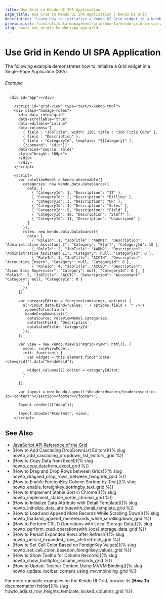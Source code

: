 ```yaml
---
title: Use Grid in Kendo UI SPA Application
page_title: Use Grid in Kendo UI SPA Application | Kendo UI Grid
description: "Learn how to initialize a Kendo UI Grid widget in a Kendo UI SPA application."
previous_url: /controls/data-management/grid/how-to/kendo-grid-in-spa-application
slug: howto_use_gridin_kendouispa_app_grid
---
```


# Use Grid in Kendo UI SPA Application

The following example demonstrates how to initialize a Grid widget in a Single-Page Application (SPA).

###### Example

```dojo
  <div id="app"></div>

    <script id="grid-view" type="text/x-kendo-tmpl">
    <div class="manage-roles">
      <div data-role="grid"
      data-scrollable="true"
      data-editable="inline"
      data-columns='[
        { field : "JobTitle", width: 120, title : "Job Title Code" },
        { field : "Description" },
        { field : "CategoryId", template: "${Category}" },
        {"command": "edit"}]'
      data-bind="source: roles"
      style="height: 500px">
      </div>
      </div>
    </script>

    <script>
      var roleViewModel = kendo.observable({
        categories: new kendo.data.DataSource({
          data: [
            { "CategoryId": 1, "Description": "IT" },
            { "CategoryId": 2, "Description": "Billing" },
            { "CategoryId": 3, "Description": "HR" },
            { "CategoryId": 4, "Description": "Sales" },
            { "CategoryId": 5, "Description": "Field" },
            { "CategoryId": 10, "Description": "Stuff" },
            { "CategoryId": 11, "Description": "Unassigned" }
          ]
        }),
        roles: new kendo.data.DataSource({
          data: [
            { "RoleId": 1, "JobTitle": "AADM1", "Description": "Administrative Assistant I", "Category": "Stuff", "CategoryId": 10 },
            { "RoleId": 2, "JobTitle": "AADM2", "Description": "Administrative Assistant II", "Category": null, "CategoryId": 0 },
            { "RoleId": 3, "JobTitle": "ACCIN", "Description": "Accounting Intern", "Category": null, "CategoryId": 0 },
            { "RoleId": 4, "JobTitle": "ACCSU", "Description": "Accounting Supervisor", "Category": null, "CategoryId": 0 }, { "RoleId": 5, "JobTitle": "ACCTC", "Description": "Accountant", "Category": null, "CategoryId": 0 }
          ]
        })
      });

      var categoryEditor = function(container, options) {     
        $('<input data-bind="value: ' + options.field + '" />')
        .appendTo(container)
        .kendoDropDownList({
          dataSource: roleViewModel.categories,
          dataTextField: 'Description',
          dataValueField: 'CategoryId'
        });
      };

      var view = new kendo.View($("#grid-view").html(), {
        model: roleViewModel,
        init: function() {
          var widget = this.element.find("[data-role=grid]").data("kendoGrid");

          widget.columns[2].editor = categoryEditor;
        }

      });

      var layout = new kendo.Layout("<header>Header</header><section id='content'></section><footer></footer>");

      layout.render($("#app"));

      layout.showIn("#content", view);
    </script>
```

## See Also

* [JavaScript API Reference of the Grid](/api/javascript/ui/grid)
* [How to Add Cascading DropDownList Editors]({% slug howto_add_cascading_dropdown_list_editors_grid %})
* [How to Copy Data from Excel]({% slug howto_copy_datafrom_excel_grid %})
* [How to Drag and Drop Rows between Grids]({% slug howto_dragand_drop_rows_between_twogrids_grid %})
* [How to Enable ForeignKey Column Sorting by Text]({% slug howto_enable_foreignkey_sotringby_text_grid %})
* [How to Implement Stable Sort in Chrome]({% slug howto_implement_stable_sortin_chrome_grid %})
* [How to Initialize Data Attribute with Detail Template]({% slug howto_initialize_data_attributewith_detail_template_grid %})
* [How to Load and Append More Records While Scrolling Down]({% slug howto_loadand_append_morerecords_while_scrollingdown_grid %})
* [How to Perform CRUD Operations with Local Storage Data]({% slug howto_perform_crud_operationswith_local_storage_data_grid %})
* [How to Persist Expanded Rows after Refresh]({% slug howto_persist_expanded_rows_afetrrefresh_grid %})
* [How to Set Cell Color Based on ForeignKey Values]({% slug howto_set_cell_color_basedon_foreignkey_values_grid %})
* [How to Show Tooltip for Column Records]({% slug howto_show_tooltipfor_column_records_grid %})
* [How to Update Toolbar Content Using MVVM Binding]({% slug howto_update_toolbar_content_using_mvvmbinding_grid %})

For more runnable examples on the Kendo UI Grid, browse its [**How To** documentation folder]({% slug howto_adjust_row_heights_template_locked_columns_grid %}).
